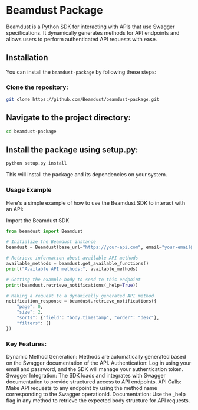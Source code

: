 # Beamdust Package

Beamdust is a Python SDK for interacting with APIs that use Swagger specifications. It dynamically generates methods for API endpoints and allows users to perform authenticated API requests with ease.

## Installation

You can install the `beamdust-package` by following these steps:

### Clone the repository:

```bash
git clone https://github.com/Beamdust/beamdust-package.git
```

## Navigate to the project directory:

```bash
cd beamdust-package
```

## Install the package using setup.py:

```bash
python setup.py install
```
This will install the package and its dependencies on your system.

### Usage Example
Here's a simple example of how to use the Beamdust SDK to interact with an API:

Import the Beamdust SDK
```python
from beamdust import Beamdust

# Initialize the Beamdust instance
beamdust = Beamdust(base_url="https://your-api.com", email="your-email@example.com", password="your-password")

# Retrieve information about available API methods
available_methods = beamdust.get_available_functions()
print("Available API methods:", available_methods)

# Getting the example body to send to this endpoint 
print(beamdust.retrieve_notifications(_help=True))

# Making a request to a dynamically generated API method
notification_response = beamdust.retrieve_notifications({
    "page": 0,
    "size": 2,
    "sorts": {"field": "body.timestamp", "order": "desc"},
    "filters": []
})
```

### Key Features:
Dynamic Method Generation: Methods are automatically generated based on the Swagger documentation of the API.
Authentication: Log in using your email and password, and the SDK will manage your authentication token.
Swagger Integration: The SDK loads and integrates with Swagger documentation to provide structured access to API endpoints.
API Calls: Make API requests to any endpoint by using the method name corresponding to the Swagger operationId.
Documentation: Use the _help flag in any method to retrieve the expected body structure for API requests.
